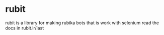 # rubit
rubit is a library for making rubika bots
that is work with selenium
read the docs in rubit.ir/last